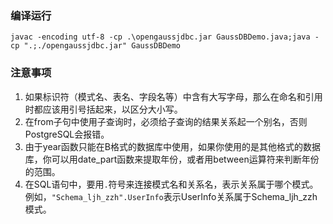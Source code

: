 ### 编译运行
`javac -encoding utf-8 -cp .\opengaussjdbc.jar GaussDBDemo.java;java -cp ".;./opengaussjdbc.jar" GaussDBDemo`

### 注意事项
1. 如果标识符（模式名、表名、字段名等）中含有大写字母，那么在命名和引用时都应该用引号括起来，以区分大小写。
2. 在from子句中使用子查询时，必须给子查询的结果关系起一个别名，否则PostgreSQL会报错。
3. 由于year函数只能在B格式的数据库中使用，如果你使用的是其他格式的数据库，你可以用date_part函数来提取年份，或者用between运算符来判断年份的范围。
4. 在SQL语句中，要用`.`符号来连接模式名和关系名，表示关系属于哪个模式。例如，`"Schema_ljh_zzh".UserInfo`表示UserInfo关系属于Schema_ljh_zzh模式。